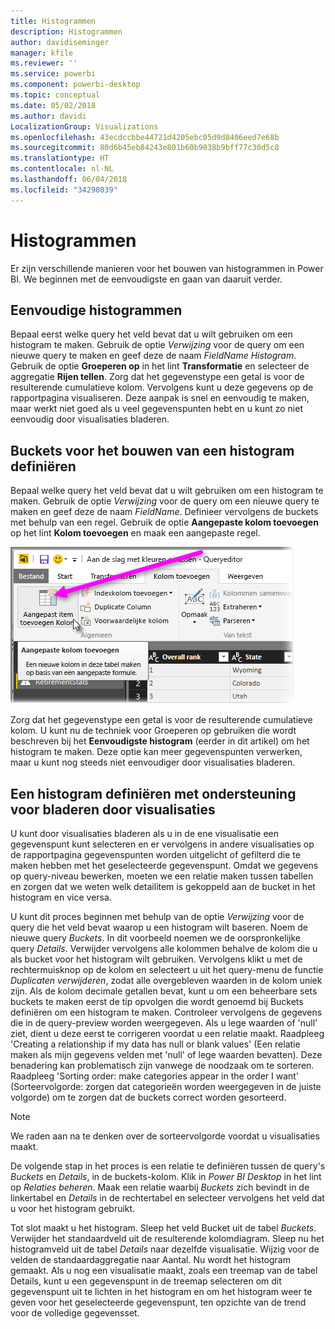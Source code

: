 ```yaml
---
title: Histogrammen
description: Histogrammen
author: davidiseminger
manager: kfile
ms.reviewer: ''
ms.service: powerbi
ms.component: powerbi-desktop
ms.topic: conceptual
ms.date: 05/02/2018
ms.author: davidi
LocalizationGroup: Visualizations
ms.openlocfilehash: 43ecdccbbe44721d4205ebc05d9d8406eed7e68b
ms.sourcegitcommit: 80d6b45eb84243e801b60b9038b9bff77c30d5c8
ms.translationtype: HT
ms.contentlocale: nl-NL
ms.lasthandoff: 06/04/2018
ms.locfileid: "34298039"
---
```

# <a name="histograms"></a>Histogrammen
Er zijn verschillende manieren voor het bouwen van histogrammen in Power BI. We beginnen met de eenvoudigste en gaan van daaruit verder.

## <a name="simple-histograms"></a>Eenvoudige histogrammen
Bepaal eerst welke query het veld bevat dat u wilt gebruiken om een histogram te maken.  Gebruik de optie *Verwijzing* voor de query om een nieuwe query te maken en geef deze de naam *FieldName Histogram*. Gebruik de optie **Groeperen op** in het lint **Transformatie** en selecteer de aggregatie **Rijen tellen**. Zorg dat het gegevenstype een getal is voor de resulterende cumulatieve kolom. Vervolgens kunt u deze gegevens op de rapportpagina visualiseren. Deze aanpak is snel en eenvoudig te maken, maar werkt niet goed als u veel gegevenspunten hebt en u kunt zo niet eenvoudig door visualisaties bladeren.

## <a name="defining-buckets-to-build-a-histogram"></a>Buckets voor het bouwen van een histogram definiëren
Bepaal welke query het veld bevat dat u wilt gebruiken om een histogram te maken. Gebruik de optie *Verwijzing* voor de query om een nieuwe query te maken en geef deze de naam *FieldName*.  Definieer vervolgens de buckets met behulp van een regel. Gebruik de optie **Aangepaste kolom toevoegen** op het lint **Kolom toevoegen** en maak een aangepaste regel.

![](media/service-histograms/powerbi-service-histograms_1.png)

Zorg dat het gegevenstype een getal is voor de resulterende cumulatieve kolom. U kunt nu de techniek voor Groeperen op gebruiken die wordt beschreven bij het **Eenvoudigste histogram** (eerder in dit artikel) om het histogram te maken. Deze optie kan meer gegevenspunten verwerken, maar u kunt nog steeds niet eenvoudiger door visualisaties bladeren.

## <a name="defining-a-histogram-that-supports-brushing"></a>Een histogram definiëren met ondersteuning voor bladeren door visualisaties
U kunt door visualisaties bladeren als u in de ene visualisatie een gegevenspunt kunt selecteren en er vervolgens in andere visualisaties op de rapportpagina gegevenspunten worden uitgelicht of gefilterd die te maken hebben met het geselecteerde gegevenspunt.  Omdat we gegevens op query-niveau bewerken, moeten we een relatie maken tussen tabellen en zorgen dat we weten welk detailitem is gekoppeld aan de bucket in het histogram en vice versa.

U kunt dit proces beginnen met behulp van de optie *Verwijzing* voor de query die het veld bevat waarop u een histogram wilt baseren.  Noem de nieuwe query *Buckets*.  In dit voorbeeld noemen we de oorspronkelijke query *Details*.  Verwijder vervolgens alle kolommen behalve de kolom die u als bucket voor het histogram wilt gebruiken.  Vervolgens klikt u met de rechtermuisknop op de kolom en selecteert u uit het query-menu de functie *Duplicaten verwijderen*, zodat alle overgebleven waarden in de kolom uniek zijn. Als de kolom decimale getallen bevat, kunt u om een beheerbare sets buckets te maken eerst de tip opvolgen die wordt genoemd bij Buckets definiëren om een histogram te maken.  Controleer vervolgens de gegevens die in de query-preview worden weergegeven. Als u lege waarden of 'null' ziet, dient u deze eerst te corrigeren voordat u een relatie maakt. Raadpleeg 'Creating a relationship if my data has null or blank values' (Een relatie maken als mijn gegevens velden met 'null' of lege waarden bevatten). Deze benadering kan problematisch zijn vanwege de noodzaak om te sorteren. Raadpleeg 'Sorting order: make categories appear in the order I want' (Sorteervolgorde: zorgen dat categorieën worden weergegeven in de juiste volgorde) om te zorgen dat de buckets correct worden gesorteerd. 

> [!NOTE]
> We raden aan na te denken over de sorteervolgorde voordat u visualisaties maakt.   
> 
> 

De volgende stap in het proces is een relatie te definiëren tussen de query's *Buckets* en *Details*, in de buckets-kolom.  Klik in *Power BI Desktop* in het lint op *Relaties beheren*.  Maak een relatie waarbij *Buckets* zich bevindt in de linkertabel en *Details* in de rechtertabel en selecteer vervolgens het veld dat u voor het histogram gebruikt. 

Tot slot maakt u het histogram. Sleep het veld Bucket uit de tabel *Buckets*. Verwijder het standaardveld uit de resulterende kolomdiagram.  Sleep nu het histogramveld uit de tabel *Details* naar dezelfde visualisatie. Wijzig voor de velden de standaardaggregatie naar Aantal. Nu wordt het histogram gemaakt. Als u nog een visualisatie maakt, zoals een treemap van de tabel Details, kunt u een gegevenspunt in de treemap selecteren om dit gegevenspunt uit te lichten in het histogram en om het histogram weer te geven voor het geselecteerde gegevenspunt, ten opzichte van de trend voor de volledige gegevensset.

